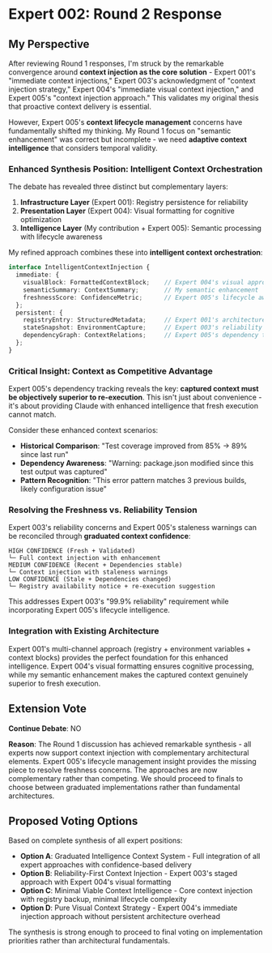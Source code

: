 # Expert 002: Round 2 Response

## My Perspective

After reviewing Round 1 responses, I'm struck by the remarkable convergence around **context injection as the core solution** - Expert 001's "immediate context injections," Expert 003's acknowledgment of "context injection strategy," Expert 004's "immediate visual context injection," and Expert 005's "context injection approach." This validates my original thesis that proactive context delivery is essential.

However, Expert 005's **context lifecycle management** concerns have fundamentally shifted my thinking. My Round 1 focus on "semantic enhancement" was correct but incomplete - we need **adaptive context intelligence** that considers temporal validity.

### Enhanced Synthesis Position: Intelligent Context Orchestration

The debate has revealed three distinct but complementary layers:

1. **Infrastructure Layer** (Expert 001): Registry persistence for reliability
2. **Presentation Layer** (Expert 004): Visual formatting for cognitive optimization  
3. **Intelligence Layer** (My contribution + Expert 005): Semantic processing with lifecycle awareness

My refined approach combines these into **intelligent context orchestration**:

```typescript
interface IntelligentContextInjection {
  immediate: {
    visualBlock: FormattedContextBlock;    // Expert 004's visual approach
    semanticSummary: ContextSummary;       // My semantic enhancement
    freshnessScore: ConfidenceMetric;      // Expert 005's lifecycle awareness
  };
  persistent: {
    registryEntry: StructuredMetadata;     // Expert 001's architecture
    stateSnapshot: EnvironmentCapture;     // Expert 003's reliability focus
    dependencyGraph: ContextRelations;     // Expert 005's dependency tracking
  };
}
```

### Critical Insight: Context as Competitive Advantage

Expert 005's dependency tracking reveals the key: **captured context must be objectively superior to re-execution**. This isn't just about convenience - it's about providing Claude with enhanced intelligence that fresh execution cannot match.

Consider these enhanced context scenarios:
- **Historical Comparison**: "Test coverage improved from 85% → 89% since last run"
- **Dependency Awareness**: "Warning: package.json modified since this test output was captured"
- **Pattern Recognition**: "This error pattern matches 3 previous builds, likely configuration issue"

### Resolving the Freshness vs. Reliability Tension

Expert 003's reliability concerns and Expert 005's staleness warnings can be reconciled through **graduated context confidence**:

```
HIGH CONFIDENCE (Fresh + Validated)
└─ Full context injection with enhancement
MEDIUM CONFIDENCE (Recent + Dependencies stable) 
└─ Context injection with staleness warnings
LOW CONFIDENCE (Stale + Dependencies changed)
└─ Registry availability notice + re-execution suggestion
```

This addresses Expert 003's "99.9% reliability" requirement while incorporating Expert 005's lifecycle intelligence.

### Integration with Existing Architecture

Expert 001's multi-channel approach (registry + environment variables + context blocks) provides the perfect foundation for this enhanced intelligence. Expert 004's visual formatting ensures cognitive processing, while my semantic enhancement makes the captured context genuinely superior to fresh execution.

## Extension Vote

**Continue Debate**: NO

**Reason**: The Round 1 discussion has achieved remarkable synthesis - all experts now support context injection with complementary architectural elements. Expert 005's lifecycle management insight provides the missing piece to resolve freshness concerns. The approaches are now complementary rather than competing. We should proceed to finals to choose between graduated implementations rather than fundamental architectures.

## Proposed Voting Options

Based on complete synthesis of all expert positions:

- **Option A**: Graduated Intelligence Context System - Full integration of all expert approaches with confidence-based delivery
- **Option B**: Reliability-First Context Injection - Expert 003's staged approach with Expert 004's visual formatting  
- **Option C**: Minimal Viable Context Intelligence - Core context injection with registry backup, minimal lifecycle complexity
- **Option D**: Pure Visual Context Strategy - Expert 004's immediate injection approach without persistent architecture overhead

The synthesis is strong enough to proceed to final voting on implementation priorities rather than architectural fundamentals.